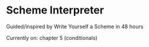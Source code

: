# Scheme Interpreter
Guided/inspired by Write Yourself a Scheme in 48 hours

Currently on: chapter 5 (conditionals)
